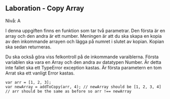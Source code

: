 ## Laboration - Copy Array

Nivå: A

I denna uppgiften finns en funktion som tar två parametrar. Den första är en array och den andra är ett number.
Meningen är att du ska skapa en kopia av den inkommande arrayen och
lägga på numret i slutet av kopian. Kopian ska sedan returneras.

Du ska också göra viss felkontroll på de inkommande varaiblerna. Första variablen ska vara en Array och den andra av
datatypen Number. Är detta inte fallet ska ett TypeError exception kastas.
Är första parametern en tom Arrat ska ett vanligt Error kastas.

```
var arr = [1, 2, 3];
var newArray = addToCopy(arr, 4); // newArray should be [1, 2, 3, 4]
// arr should be the same as before so arr !== newArray
```
